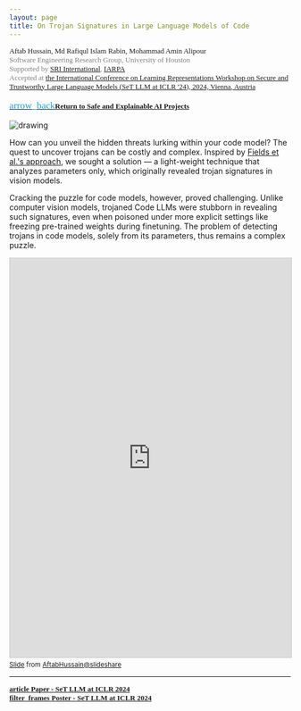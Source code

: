 ```yaml
---
layout: page
title: On Trojan Signatures in Large Language Models of Code
---
```


<div style="font-family: 'Alata'; font-size: small;">
<span>Aftab Hussain, Md Rafiqul Islam Rabin, Mohammad Amin Alipour   <br></span>
<span style="color: gray;">
Software Engineering Research Group, University of Houston 
<br> Supported by <a href = "https://www.sri.com/">SRI International</a>, <a
href = "https://www.iarpa.gov/">IARPA</a>
<br> Accepted at <a href="https://set-llm.github.io/">the International Conference on Learning Representations Workshop on Secure and
Trustworthy Large Language Models (SeT LLM at ICLR '24), 2024, Vienna, Austria</a></span> 
<br>
<br>
<a href="../project-code-intel/index.html"><span class="material-symbols-outlined" style="color: #1ba2d6; font-size: 13pt;">arrow_back</span><b>Return to Safe and Explainable AI Projects</b></a>
<br>
<br>
</div>



<style>
img {
  display: block;
  margin-left: auto;
  margin-right: auto;
  max-width: 100%;
  height: auto;
}
</style>

<img src="../images/projects/code-intel/trojan-sig.png" alt="drawing" />


How can you unveil the hidden threats lurking within your code model? The quest to uncover trojans can be costly and complex. Inspired by <a href="https://arxiv.org/abs/2109.02836">Fields et al.'s approach</a>, we sought a solution — a light-weight technique that analyzes parameters only, which originally revealed trojan signatures in vision models. 

Cracking the puzzle for code models, however, proved challenging. Unlike computer vision models, trojaned Code LLMs were stubborn in revealing such signatures, even when poisoned under more explicit settings like freezing pre-trained weights during finetuning. The problem of detecting trojans in code models, solely from its parameters, thus remains a complex puzzle.

<iframe src="https://www.slideshare.net/slideshow/embed_code/key/m7zBUBOCZ5S5Uk?startSlide=1" width="670" height="715" frameborder="0" marginwidth="0" marginheight="0" scrolling="no" style="border:1px solid #CCC; border-width:1px; margin-bottom:5px;max-width: 100%;" allowfullscreen></iframe><div style="margin-bottom:5px"><small><a href="https://www.slideshare.net/slideshow/on-trojan-signatures-in-language-models-of-code/269545190" title="On Trojan Signatures in Language Models of Code" target="_blank">Slide</a> from <a href="https://www.slideshare.net/aftabhussain461" target="_blank">AftabHussain@slideshare</a></small></div>

_________________________


<div style="font-family: 'Alata'; font-size: small;">
<b>
<a href="https://openreview.net/pdf?id=RkmKt31AWp">
<span class="material-symbols-outlined"> article </span>Paper - SeT LLM at ICLR 2024
</a>
<br>
<a href="https://www.slideshare.net/slideshow/on-trojan-signatures-in-language-models-of-code/269545190">
<span class="material-symbols-outlined"> filter_frames </span>Poster - SeT LLM at ICLR 2024
</a>
<br>
</b>
</div>

